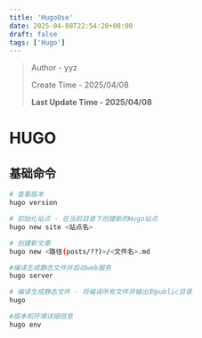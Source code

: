 ```yaml
---
title: 'HugoUse'
date: 2025-04-08T22:54:20+08:00
draft: false
tags: ['Hugo']
---
```


> Author - yyz
>
> Create Time - 2025/04/08
>
> **Last Update Time - 2025/04/08**

# HUGO

## 基础命令

```bash
# 查看版本
hugo version

# 初始化站点 - 在当前目录下创建新的Hugo站点
hugo new site <站点名>

# 创建新文章
hugo new <路径(posts/??)>/<文件名>.md

#编译生成静态文件并启动web服务
hugo server

# 编译生成静态文件 - 将编译所有文件并输出到public目录  
hugo

#版本和环境详细信息
hugo env
```

